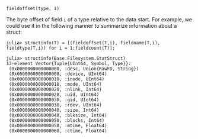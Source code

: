 ```
fieldoffset(type, i)
```

The byte offset of field `i` of a type relative to the data start. For example, we could use it in the following manner to summarize information about a struct:

```jldoctest
julia> structinfo(T) = [(fieldoffset(T,i), fieldname(T,i), fieldtype(T,i)) for i = 1:fieldcount(T)];

julia> structinfo(Base.Filesystem.StatStruct)
13-element Vector{Tuple{UInt64, Symbol, Type}}:
 (0x0000000000000000, :desc, Union{RawFD, String})
 (0x0000000000000008, :device, UInt64)
 (0x0000000000000010, :inode, UInt64)
 (0x0000000000000018, :mode, UInt64)
 (0x0000000000000020, :nlink, Int64)
 (0x0000000000000028, :uid, UInt64)
 (0x0000000000000030, :gid, UInt64)
 (0x0000000000000038, :rdev, UInt64)
 (0x0000000000000040, :size, Int64)
 (0x0000000000000048, :blksize, Int64)
 (0x0000000000000050, :blocks, Int64)
 (0x0000000000000058, :mtime, Float64)
 (0x0000000000000060, :ctime, Float64)
```
